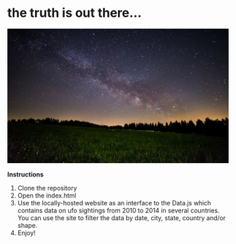 # the truth is out there...

![night sky](pexels-photo-433155.jpeg)



**Instructions**  

1. Clone the repository
2. Open the index.html
3. Use the locally-hosted website as an interface to the Data.js which contains data on ufo sightings from 2010 to 2014 in several countries. You can use the site to filter the data by date, city, state, country and/or shape. 
4. Enjoy!